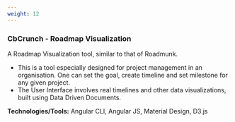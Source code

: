 ```yaml
---
weight: 12
---
```


### CbCrunch - Roadmap Visualization

A Roadmap Visualization tool, similar to that of Roadmunk.

- This is a tool especially designed for project management in an organisation. One can set the goal, create timeline and set milestone for any given project.
- The User Interface involves real timelines and other data visualizations, built using Data Driven Documents.

**Technologies/Tools:** Angular CLI, Angular JS, Material Design, D3.js
